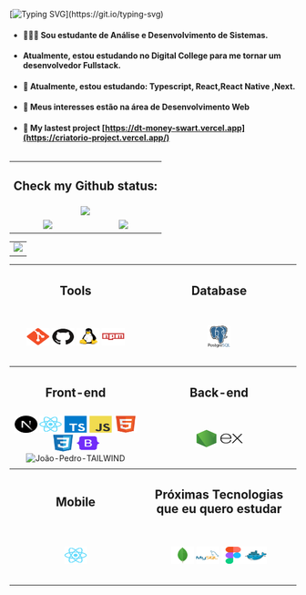 [![Typing SVG](https://readme-typing-svg.herokuapp.com/?color=00AEFF&size=52&center=true&vCenter=true&height=100&width=1000&lines=Olá!👋;Meu+nome+é+João+Pedro;)](https://git.io/typing-svg)


<table>
  <tr>
    

- #### 👨🏽‍💻 Sou estudante de Análise e Desenvolvimento de Sistemas.

- #### Atualmente, estou estudando no Digital College para me tornar um desenvolvedor Fullstack.
  
- #### 📖 Atualmente, estou estudando: Typescript, React,React Native ,Next.


- #### 🤔 Meus interesses estão na área de Desenvolvimento Web
      
- #### 🔎 My lastest project [https://dt-money-swart.vercel.app](https://criatorio-project.vercel.app/)
 

  </tr>
</table>


<table>
  
  <tr></tr>
  
  <tr align='center'>
    <td colspan='2'><h2>Check my Github status:</h2></td>
  </tr>
  
  <tr></tr>
  
  <tr></tr>
  
  <tr align='center'>
    <td colspan='2'>
       <img width="35%" src="https://github-readme-stats.vercel.app/api/top-langs/?username=jpedro002&layout=compact&hide_border=true&langs_count=7&theme=prussian"/>
    </td>

  </tr>
  
  <tr></tr>
  
  <tr align='center'>
    <td>
      <img height="100%" src="https://github-readme-stats-sigma-five.vercel.app/api?username=jpedro002&show_icons=true&include_all_commits=true&count_private=true&hide_border=true&theme=algolia" />
    </td>
    <td>
      <img height="100%" src="https://github-readme-streak-stats.herokuapp.com?user=jpedro002&theme=algolia&hide_border=true" />
    </td>
  </tr>
</table>

<table>
  <tr>
    <td>
      <img src="https://github-readme-activity-graph.vercel.app/graph?username=jpedro002&theme=react-dark&hide_border=true" />
    </td>
  </tr>
 </table> 
  
 <table>
  
  <tr></tr>
  <tr align='center'>
    <th>
      <h2>Tools</h2>
    </th>
    <th>
      <h2>Database</h2>
    </th>
  </tr>
  
  <tr align='center' height='100px'>
    <td>
      <img alt="João-Pedro-GIT" height="30" width="40" src="https://raw.githubusercontent.com/devicons/devicon/master/icons/git/git-original.svg">
      <img alt="João-Pedro-GITHUB" height="30" width="40" src="https://raw.githubusercontent.com/devicons/devicon/master/icons/github/github-original.svg">
      <img alt="João-Pedro-WINDOWS" height="30" width="40" src="https://raw.githubusercontent.com/devicons/devicon/master/icons/linux/linux-original.svg">
      <img alt="João-Pedro-NPM" height="30" width="40" src="https://raw.githubusercontent.com/devicons/devicon/master/icons/npm/npm-original-wordmark.svg">
    </td>
    <td>
      <img alt="João-Pedro-postgresql" height="40" width="40" src="https://raw.githubusercontent.com/devicons/devicon/master/icons/postgresql/postgresql-original-wordmark.svg">    
    </td>
      
  </tr>
  
  <tr align='center'>
    <th>
      <h2>Front-end</h2>
    </th>
    <th>
      <h2>Back-end</h2>
    </th>
  </tr>
  
  <tr align='center' height='100px'>
    <td width='600px'>
      <img alt="João-Pedro-NEXTJS" height="30" width="40" src="https://raw.githubusercontent.com/devicons/devicon/master/icons/nextjs/nextjs-original.svg">
      <img alt="João-Pedro-REACTJS" height="30" width="40" src="https://raw.githubusercontent.com/devicons/devicon/master/icons/react/react-original.svg">
      <img alt="João-Pedro-TYPESCRIPT" height="30" width="40" src="https://raw.githubusercontent.com/devicons/devicon/master/icons/typescript/typescript-original.svg">
      <img alt="João-Pedro-JS" height="30" width="40" src="https://raw.githubusercontent.com/devicons/devicon/master/icons/javascript/javascript-original.svg">
      <img alt="João-Pedro-HTML" height="30" width="40" src="https://raw.githubusercontent.com/devicons/devicon/master/icons/html5/html5-original.svg">
      <img alt="João-Pedro-CSS" height="30" width="40" src="https://raw.githubusercontent.com/devicons/devicon/master/icons/css3/css3-original.svg">
      <img alt="João-Pedro-BOOTSTRAP" height="30" width="40" src="https://raw.githubusercontent.com/devicons/devicon/master/icons/bootstrap/bootstrap-plain.svg">
      <img alt="João-Pedro-TAILWIND" height="30" width="40" src="https://cdn.jsdelivr.net/gh/devicons/devicon@latest/icons/tailwindcss/tailwindcss-original-wordmark.svg">
    </td>
    <td width='600px'>
      <img alt="João-Pedro-NODEJS" height="30" width="40" src="https://raw.githubusercontent.com/devicons/devicon/master/icons/nodejs/nodejs-original.svg">
      <img alt="João-Pedro-EXPRESS" height="30" width="40" src="https://raw.githubusercontent.com/devicons/devicon/master/icons/express/express-original.svg">
    </td>
  </tr>
      
  
  <tr align='center'>
    <th>
      <h2>Mobile</h2>
    </th>
    <th colspan='2'>
      <h2>Próximas Tecnologias que eu quero estudar</h2>
    </th> 
  </tr>
  
  <tr align='center' height='100px'>
    <td>
      <img alt="João-Pedro-REACTJS" height="30" width="40" src="https://raw.githubusercontent.com/devicons/devicon/master/icons/react/react-original.svg">
    </td>
    <td> 
      <img alt="João-Pedro-MONGODB" height="30" width="40" src="https://raw.githubusercontent.com/devicons/devicon/master/icons/mongodb/mongodb-original.svg">
      <img alt="João-Pedro-MYSQL" height="30" width="40" src="https://raw.githubusercontent.com/devicons/devicon/master/icons/mysql/mysql-original-wordmark.svg">
      <img alt="João-Pedro-FIGMA" height="30" width="40" src="https://raw.githubusercontent.com/devicons/devicon/master/icons/figma/figma-original.svg"><img alt="João-Pedro-FIGMA" height="30" width="40" src="https://raw.githubusercontent.com/devicons/devicon/master/icons/docker/docker-original.svg">
    </td>

      
  </tr>
</table>

      
